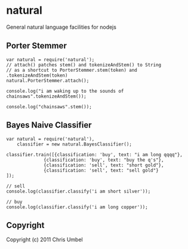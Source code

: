 natural
=======

General natural language facilities for nodejs

Porter Stemmer
--------------    
    var natural = require('natural');
    // attach() patches stem() and tokenizeAndStem() to String
    // as a shortcut to PorterStemmer.stem(token) and .tokenizeAndStem(token)
    natural.PorterStemmer.attach();

    console.log("i am waking up to the sounds of chainsaws".tokenizeAndStem());

    console.log("chainsaws".stem());

Bayes Naive Classifier
----------------------

    var natural = require('natural'), 
    	classifier = new natural.BayesClassifier();

    classifier.train([{classification: 'buy', text: "i am long qqqq"},
                  {classification: 'buy', text: "buy the q's"},
                  {classification: 'sell', text: "short gold"},
                  {classification: 'sell', text: "sell gold"}
    ]);

    // sell
    console.log(classifier.classify('i am short silver'));

    // buy
    console.log(classifier.classify('i am long copper'));

Copyright
---------

Copyright (c) 2011 Chris Umbel
